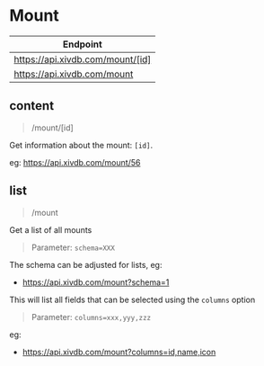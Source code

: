 # Mount

|Endpoint|
|---|
|https://api.xivdb.com/mount/[id]|
|https://api.xivdb.com/mount|

## content

> /mount/[id]

Get information about the mount: `[id]`.

eg: https://api.xivdb.com/mount/56

## list

> /mount

Get a list of all mounts

> Parameter: `schema=XXX`

The schema can be adjusted for lists, eg:

- https://api.xivdb.com/mount?schema=1

This will list all fields that can be selected using the `columns` option

> Parameter: `columns=xxx,yyy,zzz`

eg: 

- https://api.xivdb.com/mount?columns=id,name,icon

